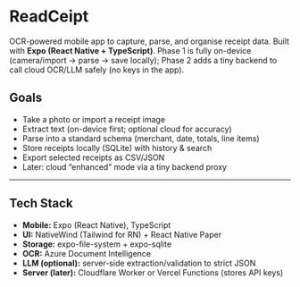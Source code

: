 # ReadCeipt

OCR-powered mobile app to capture, parse, and organise receipt data. Built with **Expo (React Native + TypeScript)**. Phase 1 is fully on-device (camera/import → parse → save locally); Phase 2 adds a tiny backend to call cloud OCR/LLM safely (no keys in the app).

## Goals
- Take a photo or import a receipt image
- Extract text (on-device first; optional cloud for accuracy)
- Parse into a standard schema (merchant, date, totals, line items)
- Store receipts locally (SQLite) with history & search
- Export selected receipts as CSV/JSON
- Later: cloud “enhanced” mode via a tiny backend proxy

---

## Tech Stack
- **Mobile:** Expo (React Native), TypeScript
- **UI:** NativeWind (Tailwind for RN) + React Native Paper
- **Storage:** expo-file-system + expo-sqlite
- **OCR:** Azure Document Intelligence 
- **LLM (optional):** server-side extraction/validation to strict JSON
- **Server (later):** Cloudflare Worker or Vercel Functions (stores API keys)

